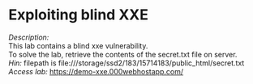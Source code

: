 # Exploiting blind XXE
*Description:* \
This lab contains a blind xxe vulnerability.\
To solve the lab, retrieve the contents of the secret.txt file on server.\
*Hin:* filepath is file:///storage/ssd2/183/15714183/public_html/secret.txt \
*Access lab:* https://demo-xxe.000webhostapp.com/
